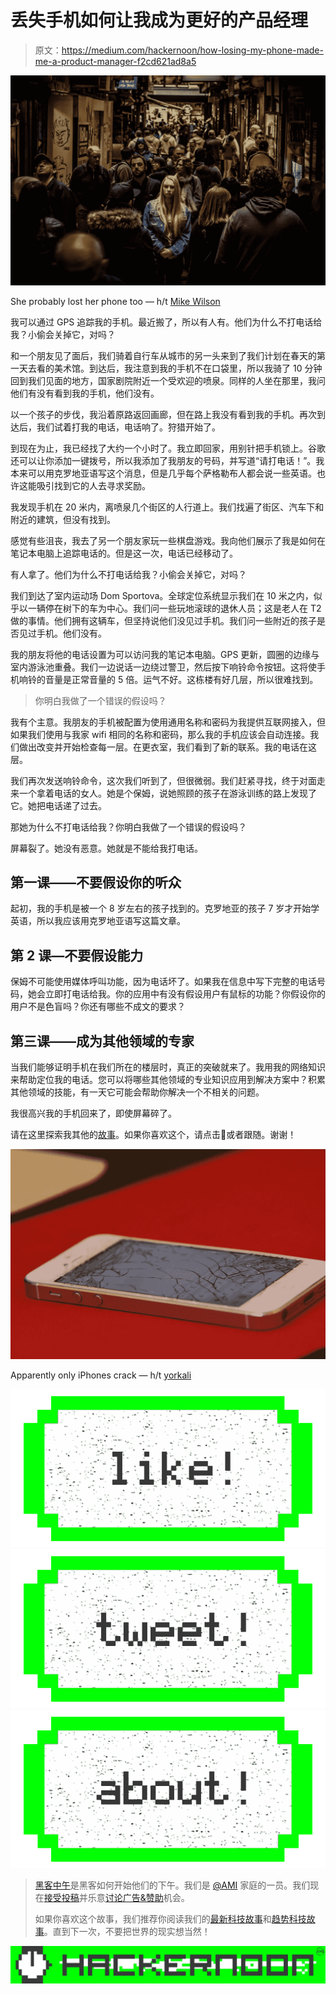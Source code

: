 # 丢失手机如何让我成为更好的产品经理

> 原文：<https://medium.com/hackernoon/how-losing-my-phone-made-me-a-product-manager-f2cd621ad8a5>

![](img/0cca6a1f6fc62b70e99154d17da55c5a.png)

She probably lost her phone too — h/t [Mike Wilson](https://unsplash.com/photos/pvhRKEjhtf8)

我可以通过 GPS 追踪我的手机。最近搬了，所以有人有。他们为什么不打电话给我？小偷会关掉它，对吗？

和一个朋友见了面后，我们骑着自行车从城市的另一头来到了我们计划在春天的第一天去看的美术馆。到达后，我注意到我的手机不在口袋里，所以我骑了 10 分钟回到我们见面的地方，国家剧院附近一个受欢迎的喷泉。同样的人坐在那里，我问他们有没有看到我的手机，他们没有。

以一个孩子的步伐，我沿着原路返回画廊，但在路上我没有看到我的手机。再次到达后，我们试着打我的电话，电话响了。狩猎开始了。

到现在为止，我已经找了大约一个小时了。我立即回家，用别针把手机锁上。谷歌还可以让你添加一键拨号，所以我添加了我朋友的号码，并写道“请打电话！”。我本来可以用克罗地亚语写这个消息，但是几乎每个萨格勒布人都会说一些英语。也许这能吸引找到它的人去寻求奖励。

我发现手机在 20 米内，离喷泉几个街区的人行道上。我们找遍了街区、汽车下和附近的建筑，但没有找到。

感觉有些沮丧，我去了另一个朋友家玩一些棋盘游戏。我向他们展示了我是如何在笔记本电脑上追踪电话的。但是这一次，电话已经移动了。

有人拿了。他们为什么不打电话给我？小偷会关掉它，对吗？

我们到达了室内运动场 Dom Sportova。全球定位系统显示我们在 10 米之内，似乎以一辆停在树下的车为中心。我们问一些玩地滚球的退休人员；这是老人在 T2 做的事情。他们拥有这辆车，但坚持说他们没见过手机。我们问一些附近的孩子是否见过手机。他们没有。

我的朋友将他的电话设置为可以访问我的笔记本电脑。GPS 更新，圆圈的边缘与室内游泳池重叠。我们一边说话一边绕过警卫，然后按下响铃命令按钮。这将使手机响铃的音量是正常音量的 5 倍。运气不好。这栋楼有好几层，所以很难找到。

> 你明白我做了一个错误的假设吗？

我有个主意。我朋友的手机被配置为使用通用名称和密码为我提供互联网接入，但如果我们使用与我家 wifi 相同的名称和密码，那么我的手机应该会自动连接。我们做出改变并开始检查每一层。在更衣室，我们看到了新的联系。我的电话在这层。

我们再次发送响铃命令，这次我们听到了，但很微弱。我们赶紧寻找，终于对面走来一个拿着电话的女人。她是个保姆，说她照顾的孩子在游泳训练的路上发现了它。她把电话递了过去。

那她为什么不打电话给我？你明白我做了一个错误的假设吗？

屏幕裂了。她没有恶意。她就是不能给我打电话。

## 第一课——不要假设你的听众

起初，我的手机是被一个 8 岁左右的孩子找到的。克罗地亚的孩子 7 岁才开始学英语，所以我应该用克罗地亚语写这篇文章。

## 第 2 课—不要假设能力

保姆不可能使用媒体呼叫功能，因为电话坏了。如果我在信息中写下完整的电话号码，她会立即打电话给我。你的应用中有没有假设用户有鼠标的功能？你假设你的用户不是色盲吗？你还有哪些不成文的要求？

## 第三课——成为其他领域的专家

当我们能够证明手机在我们所在的楼层时，真正的突破就来了。我用我的网络知识来帮助定位我的电话。您可以将哪些其他领域的专业知识应用到解决方案中？积累其他领域的技能，有一天它可能会帮助你解决一个不相关的问题。

我很高兴我的手机回来了，即使屏幕碎了。

请在这里探索我其他的[故事](/@stevetauber)。如果你喜欢这个，请点击👏或者跟随。谢谢！

![](img/6a16be03e01786a6f2790ec2f02ed506.png)

Apparently only iPhones crack — h/t [yorkali](https://pixabay.com/en/iphone-cracked-shattered-mobile-248906/)

[![](img/50ef4044ecd4e250b5d50f368b775d38.png)](http://bit.ly/HackernoonFB)[![](img/979d9a46439d5aebbdcdca574e21dc81.png)](https://goo.gl/k7XYbx)[![](img/2930ba6bd2c12218fdbbf7e02c8746ff.png)](https://goo.gl/4ofytp)

> [黑客中午](http://bit.ly/Hackernoon)是黑客如何开始他们的下午。我们是 [@AMI](http://bit.ly/atAMIatAMI) 家庭的一员。我们现在[接受投稿](http://bit.ly/hackernoonsubmission)并乐意[讨论广告&赞助](mailto:partners@amipublications.com)机会。
> 
> 如果你喜欢这个故事，我们推荐你阅读我们的[最新科技故事](http://bit.ly/hackernoonlatestt)和[趋势科技故事](https://hackernoon.com/trending)。直到下一次，不要把世界的现实想当然！

![](img/be0ca55ba73a573dce11effb2ee80d56.png)